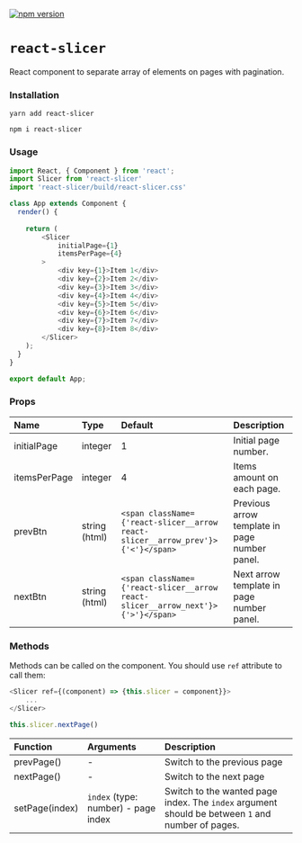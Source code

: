 [![npm version](https://badge.fury.io/js/react-slicer.svg)](https://badge.fury.io/js/react-slicer)

# `react-slicer`

React component to separate array of elements on pages with pagination.

### Installation

```
yarn add react-slicer
```

```
npm i react-slicer
```

### Usage

```js
import React, { Component } from 'react';
import Slicer from 'react-slicer'
import 'react-slicer/build/react-slicer.css'

class App extends Component {
  render() {
    
    return (
        <Slicer
            initialPage={1}
            itemsPerPage={4}
        >
            <div key={1}>Item 1</div>
            <div key={2}>Item 2</div>
            <div key={3}>Item 3</div>
            <div key={4}>Item 4</div>
            <div key={5}>Item 5</div>
            <div key={6}>Item 6</div>
            <div key={7}>Item 7</div>
            <div key={8}>Item 8</div>
        </Slicer>
    );
  }
}

export default App;
```
### Props

| Name | Type | Default | Description
|:------ |:------ |:------ | :------ |
| initialPage | integer | 1 | Initial page number. |
| itemsPerPage | integer | 4 | Items amount on each page.|
| prevBtn | string (html) | `<span className={'react-slicer__arrow react-slicer__arrow_prev'}>{'<'}</span>` | Previous arrow template in page number panel.|
| nextBtn | string (html) | `<span className={'react-slicer__arrow react-slicer__arrow_next'}>{'>'}</span>` | Next arrow template in page number panel.|

### Methods

Methods can be called on the component. You should use `ref` attribute to call them:

```js
<Slicer ref={(component) => {this.slicer = component}}>
    ...
</Slicer>

this.slicer.nextPage()
```

| Function | Arguments | Description 
|:------ |:------ |:------ |
| prevPage() | - | Switch to the previous page |
| nextPage() | - | Switch to the next page |
| setPage(index) | `index` (type: number) - page index | Switch to the wanted page index. The `index` argument should be between `1` and number of pages. |


